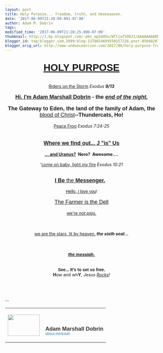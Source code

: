 ```yaml
---
layout: post
title: Holy Purpose... freedom, truth, and Heeeeaaven.
date: '2017-06-09T21:28:00.001-07:00'
author: Adam M. Dobrin
tags: 
modified_time: '2017-06-09T21:28:25.806-07:00'
thumbnail: http://1.bp.blogspot.com/-pmz_wpSUH5o/WTt1af5O9JI/AAAAAAAADNU/XDawXxLmsqYXWxPVq07_5iuQGRb7V6JOQCK4B/s72-c/image-705809.png
blogger_id: tag:blogger.com,1999:blog-1378654699550157226.post-8504820785773945532
blogger_orig_url: http://www.unduecoercion.com/2017/06/holy-purpose-freedom-truth-and.html
---
```


<div dir="ltr"><div class="gmail_quote"><br><div dir="ltr"><div style="text-align:center"><b><font face="arial black, sans-serif" size="6"><a href="http://heaven.lamc.la/" target="_blank">HOLY PURPOSE</a></font></b></div><div style="text-align:center"><br></div><div style="text-align:center"><a href="http://heaven.lamc.la" target="_blank"><a href="http://1.bp.blogspot.com/-pmz_wpSUH5o/WTt1af5O9JI/AAAAAAAADNU/XDawXxLmsqYXWxPVq07_5iuQGRb7V6JOQCK4B/s1600/image-705809.png"><img src="http://1.bp.blogspot.com/-pmz_wpSUH5o/WTt1af5O9JI/AAAAAAAADNU/XDawXxLmsqYXWxPVq07_5iuQGRb7V6JOQCK4B/s320/image-705809.png"  border="0" alt="" id="BLOGGER_PHOTO_ID_6429861991100118162" /></a></a><br></div><div style="text-align:center"><br></div><div style="text-align:center"><a href="https://www.youtube.com/watch?v=DED812HKWyM" target="_blank">Riders on the Storm</a> <i>Exodus <b>9/13</b></i></div><div style="text-align:center"><br></div><div style="text-align:center"><a href="http://fb.me/admdbrn" target="_blank"><a href="http://1.bp.blogspot.com/-PNNNsmMM3Oc/WTt1akb9irI/AAAAAAAADNc/iZLM4hsYrdA6k-mRZ_STwssMCo0mrG0RQCK4B/s1600/image-706346.png"><img src="http://1.bp.blogspot.com/-PNNNsmMM3Oc/WTt1akb9irI/AAAAAAAADNc/iZLM4hsYrdA6k-mRZ_STwssMCo0mrG0RQCK4B/s320/image-706346.png"  border="0" alt="" id="BLOGGER_PHOTO_ID_6429861992319519410" /></a></a></div><div style="text-align:center"><b><font size="4" face="arial black, sans-serif"><a href="http://fb.me/admdbrn" target="_blank">Hi, I&#39;m Adam Marshall Dobrin</a> - the <i><a href="https://www.youtube.com/watch?v=iERil2Tz1Mg" target="_blank">end of the night.</a></i></font></b></div><div style="text-align:center"><br></div><div style="text-align:center"><a href="http://3.bp.blogspot.com/-LJDRd6uRRfA/WTt1alHbP3I/AAAAAAAADNk/xsrNGhbyX-IuiKlQjV-HKMJyfJG187l9wCK4B/s1600/image-706854.png"><img src="http://3.bp.blogspot.com/-LJDRd6uRRfA/WTt1alHbP3I/AAAAAAAADNk/xsrNGhbyX-IuiKlQjV-HKMJyfJG187l9wCK4B/s320/image-706854.png"  border="0" alt="" id="BLOGGER_PHOTO_ID_6429861992501821298" /></a><a href="http://4.bp.blogspot.com/-H6389nUJs7Q/WTt1a3bzNdI/AAAAAAAADNs/93bJonu7UEYPTe1XJO_2DfKALfOxkz_KwCK4B/s1600/image-707218.png"><img src="http://4.bp.blogspot.com/-H6389nUJs7Q/WTt1a3bzNdI/AAAAAAAADNs/93bJonu7UEYPTe1XJO_2DfKALfOxkz_KwCK4B/s320/image-707218.png"  border="0" alt="" id="BLOGGER_PHOTO_ID_6429861997419115986" /></a></div><div style="text-align:center"><font face="arial black, sans-serif" size="4"><b>The Gateway to Eden, the land of the family of Adam, the </b><a href="http://sangrael.lamc.la" target="_blank">blood of Christ</a><b>--Thundercats, Ho!</b></font></div><div style="text-align:center"><br></div><div style="text-align:center"><a href="https://www.youtube.com/watch?v=KRJKOtM-onM" target="_blank">Peace Frog</a> <i>Exodus 7:24-25</i></div><div style="text-align:center"><b><font face="arial black, sans-serif" size="4"><br></font></b></div><div style="text-align:center"><a href="http://babel.lamc.la/" target="_blank"><a href="http://2.bp.blogspot.com/-j0qP9Kw2TJk/WTt1az8h1CI/AAAAAAAADN0/p8FH_ZX0wtIC-I07iGEpGoVx2I82ILaPwCK4B/s1600/image-707568.png"><img src="http://2.bp.blogspot.com/-j0qP9Kw2TJk/WTt1az8h1CI/AAAAAAAADN0/p8FH_ZX0wtIC-I07iGEpGoVx2I82ILaPwCK4B/s320/image-707568.png"  border="0" alt="" id="BLOGGER_PHOTO_ID_6429861996482647074" /></a><br></a></div><div style="text-align:center"><a href="http://babel.lamc.la/" target="_blank"><br></a></div><div style="text-align:center"><b><font face="arial black, sans-serif" size="4"><a href="http://babel.lamc.la" target="_blank">Where we find out... J &quot;is&quot; Us</a></font></b></div><div style="text-align:center"><b><br></b></div><div style="text-align:center"><b><a href="http://lamb.lamc.la" target="_blank">... and Uranus?</a>  Nero?  Awesome....</b></div><div style="text-align:center"><b><br></b></div><div style="text-align:center">&#39;<a href="https://www.youtube.com/watch?v=eMYInUuB1yI" target="_blank">come on baby, light my fire</a> <i>Exodus 10:21</i></div><div style="text-align:center"><br></div><div style="text-align:center"><a href="http://ad.lamc.la/" target="_blank"><a href="http://3.bp.blogspot.com/-_3UQBrg7PtY/WTt1bLntCZI/AAAAAAAADN8/P42ksXx16r43zej-dfkfB1djXU1XtM1sACK4B/s1600/image-708062.png"><img src="http://3.bp.blogspot.com/-_3UQBrg7PtY/WTt1bLntCZI/AAAAAAAADN8/P42ksXx16r43zej-dfkfB1djXU1XtM1sACK4B/s320/image-708062.png"  border="0" alt="" id="BLOGGER_PHOTO_ID_6429862002837752210" /></a><br></a></div><div style="text-align:center"><a href="http://ad.lamc.la/" target="_blank"><br></a></div><div style="text-align:center"><font size="4" face="arial black, sans-serif"><a href="http://ad.lamc.la" target="_blank"><b>I Be</b> the <b>Messenger.</b></a>  </font></div><div style="text-align:center"><br></div><div style="text-align:center"><font face="arial, helvetica, sans-serif"><a href="https://www.youtube.com/watch?v=8f1z-nHvt3c" target="_blank">Hello, I love you</a>!</font></div><div style="text-align:center"><b><br></b></div><div style="text-align:center"><b><a href="http://heaven.lamc.la/" target="_blank"><a href="http://3.bp.blogspot.com/-fsUraoLGj4M/WTt1bGMhU5I/AAAAAAAADOE/_7TVyPdKhVcTdY7tzXG24eg0aBzViVCLgCK4B/s1600/image-708528.png"><img src="http://3.bp.blogspot.com/-fsUraoLGj4M/WTt1bGMhU5I/AAAAAAAADOE/_7TVyPdKhVcTdY7tzXG24eg0aBzViVCLgCK4B/s320/image-708528.png"  border="0" alt="" id="BLOGGER_PHOTO_ID_6429862001381561234" /></a><br></a></b></div><div style="text-align:center"><font face="arial black, sans-serif" size="4"><a href="http://heaven.lamc.la" target="_blank">The Farmer is the Dell</a></font></div><div style="text-align:center"><br></div><div style="text-align:center"><a href="https://www.youtube.com/watch?v=gUlHcehNRPQ" target="_blank">we&#39;re<i> not pigs.</i></a></div><div style="text-align:center"><br></div><div style="text-align:center"><a href="http://about.me/ssiah" target="_blank"><a href="http://1.bp.blogspot.com/-ehD0n17DQAs/WTt1bS6SOII/AAAAAAAADOM/zPKu3qsago8VQsX6UaHIfMBTsUAM41FZgCK4B/s1600/10351262_10152490371418420_6523879214451425386_n-708963.jpg"><img src="http://1.bp.blogspot.com/-ehD0n17DQAs/WTt1bS6SOII/AAAAAAAADOM/zPKu3qsago8VQsX6UaHIfMBTsUAM41FZgCK4B/s320/10351262_10152490371418420_6523879214451425386_n-708963.jpg"  border="0" alt="" id="BLOGGER_PHOTO_ID_6429862004794734722" /></a><br></a></div><div style="text-align:center"><a href="http://1.bp.blogspot.com/-LquvUUZgUTA/WTt1bYbGcnI/AAAAAAAADOU/3b753LmdaUkI7y85EMH7PXOnag3Sq98fACK4B/s1600/0-fymYDVrjhrPzFgsg-709405.jpg"><img src="http://1.bp.blogspot.com/-LquvUUZgUTA/WTt1bYbGcnI/AAAAAAAADOU/3b753LmdaUkI7y85EMH7PXOnag3Sq98fACK4B/s320/0-fymYDVrjhrPzFgsg-709405.jpg"  border="0" alt="" id="BLOGGER_PHOTO_ID_6429862006274552434" /></a>​</div><div style="text-align:center"><br></div><div style="text-align:center"><a href="https://www.youtube.com/watch?v=y7GKblttlMY" target="_blank">we are the stars, lit by heaven</a><b>, </b><i style="font-weight:bold">the sixth seal...</i></div><div style="text-align:center"><i style="font-weight:bold"><br></i></div><div style="text-align:center"><i style="font-weight:bold"><a href="http://whoah.lamc.la" target="_blank"><a href="http://4.bp.blogspot.com/-17nDDq8nJmU/WTt1bhVkt6I/AAAAAAAADOc/_SuxyApB0hsmoicYE7rpYCWP1igIWi0QgCK4B/s1600/planetisadamah-709817.png"><img src="http://4.bp.blogspot.com/-17nDDq8nJmU/WTt1bhVkt6I/AAAAAAAADOc/_SuxyApB0hsmoicYE7rpYCWP1igIWi0QgCK4B/s320/planetisadamah-709817.png"  border="0" alt="" id="BLOGGER_PHOTO_ID_6429862008667289506" /></a><br></a></i></div><div style="text-align:center"><i style="font-weight:bold"><a href="http://sendvid.com/3bng57zk" target="_blank"><a href="http://2.bp.blogspot.com/-yMCVi8oQE6g/WTt1b0ZlAII/AAAAAAAADOk/AgzOzmiarZ0_svN1K1oYGp_RLhoHJ85AQCK4B/s1600/13737453_10154388616918420_8135121639655659372_o-711018.jpg"><img src="http://2.bp.blogspot.com/-yMCVi8oQE6g/WTt1b0ZlAII/AAAAAAAADOk/AgzOzmiarZ0_svN1K1oYGp_RLhoHJ85AQCK4B/s320/13737453_10154388616918420_8135121639655659372_o-711018.jpg"  border="0" alt="" id="BLOGGER_PHOTO_ID_6429862013784359042" /></a></a>​<br></i></div><div style="text-align:center"><br></div><div style="text-align:center"><b><a href="http://about.me/ssiah" target="_blank"><i>the messiah.</i></a></b></div><div style="text-align:center"><br></div><div style="text-align:center"><a href="https://medium.com/in-pursuit-of-happiness/sharing-the-iron-rod-of-jesus-the-anti-christ-25d476cabd3f" target="_blank"><a href="http://1.bp.blogspot.com/-Wbwkm0e2UTU/WTt1bzsIVAI/AAAAAAAADOs/32P0uXo8ZBoDI-FVHWBJqyQXNj3exd7_gCK4B/s1600/image-711411.png"><img src="http://1.bp.blogspot.com/-Wbwkm0e2UTU/WTt1bzsIVAI/AAAAAAAADOs/32P0uXo8ZBoDI-FVHWBJqyQXNj3exd7_gCK4B/s320/image-711411.png"  border="0" alt="" id="BLOGGER_PHOTO_ID_6429862013593736194" /></a><br></a></div><div style="text-align:center"><a href="https://medium.com/in-pursuit-of-happiness/sharing-the-iron-rod-of-jesus-the-anti-christ-25d476cabd3f" target="_blank"><a href="http://4.bp.blogspot.com/-JPBoHEZig7g/WTt1byZ_TbI/AAAAAAAADO0/ZjSOJq4zWi0g_cA7DEkBYumHWmw6wiDqgCK4B/s1600/iron_rod_door2-711828.png"><img src="http://4.bp.blogspot.com/-JPBoHEZig7g/WTt1byZ_TbI/AAAAAAAADO0/ZjSOJq4zWi0g_cA7DEkBYumHWmw6wiDqgCK4B/s320/iron_rod_door2-711828.png"  border="0" alt="" id="BLOGGER_PHOTO_ID_6429862013249211826" /></a></a></div><div style="text-align:center"><br></div><div style="text-align:center"><b><font face="arial black, sans-serif">See... It&#39;s to set us free.</font></b></div><div style="text-align:center"><a href="http://1.bp.blogspot.com/-mCuaVL4Fd-M/WTt1cCzzwvI/AAAAAAAADO8/qMtLNTsNiksZKFfI5tJdTK51CEVPGttoQCK4B/s1600/amdsilicon-712346.jpg"><img src="http://1.bp.blogspot.com/-mCuaVL4Fd-M/WTt1cCzzwvI/AAAAAAAADO8/qMtLNTsNiksZKFfI5tJdTK51CEVPGttoQCK4B/s320/amdsilicon-712346.jpg"  border="0" alt="" id="BLOGGER_PHOTO_ID_6429862017652474610" /></a></div><div style="text-align:center"><a href="https://medium.com/by-the-force-of-key-strokes/in-the-land-of-flowing-milfs-and-honies-we-are-in-the-do-me-of-the-rock-d6e7265536e6" target="_blank"><a href="http://3.bp.blogspot.com/-dRmPIO3QPBw/WTt1cLy1DJI/AAAAAAAADPE/pJlcWZzy_HQKzHYx6gRU-CerPPokuG-bACK4B/s1600/THECOLOROFheaven-712764.png"><img src="http://3.bp.blogspot.com/-dRmPIO3QPBw/WTt1cLy1DJI/AAAAAAAADPE/pJlcWZzy_HQKzHYx6gRU-CerPPokuG-bACK4B/s320/THECOLOROFheaven-712764.png"  border="0" alt="" id="BLOGGER_PHOTO_ID_6429862020064283794" /></a></a></div><div style="text-align:center"><a href="https://medium.com/by-the-force-of-key-strokes/in-the-land-of-flowing-milfs-and-honies-we-are-in-the-do-me-of-the-rock-d6e7265536e6" target="_blank"><a href="http://1.bp.blogspot.com/-bEWdSmHzPdk/WTt1cbD6U6I/AAAAAAAADPM/0Z4QgUEHyvkX_jWilOC9L7FhT2ynASrdQCK4B/s1600/natalie-hyrule-713348.png"><img src="http://1.bp.blogspot.com/-bEWdSmHzPdk/WTt1cbD6U6I/AAAAAAAADPM/0Z4QgUEHyvkX_jWilOC9L7FhT2ynASrdQCK4B/s320/natalie-hyrule-713348.png"  border="0" alt="" id="BLOGGER_PHOTO_ID_6429862024162464674" /></a></a><br><b>H</b>ow and wh<b>Y</b>, Jesus<i> <a href="http://matchbox.whenistheapocalypse.com/awlist4296878/7.AUq/h/This_is_our_You_and_I_verse_.htm" target="_blank">Rocks</a>!</i><br><br></div><div style="text-align:center"><a href="http://matchbox.whenistheapocalypse.com/awlist4296878/7.AUq/h/This_is_our_You_and_I_verse_.htm" target="_blank"><a href="http://1.bp.blogspot.com/-QNdTGzg6XNA/WTt1cv05RCI/AAAAAAAADPU/JHpExT1P0aoooeF4ddR8H07U0it0EBvRQCK4B/s1600/goodmorningcongress-714029.png"><img src="http://1.bp.blogspot.com/-QNdTGzg6XNA/WTt1cv05RCI/AAAAAAAADPU/JHpExT1P0aoooeF4ddR8H07U0it0EBvRQCK4B/s320/goodmorningcongress-714029.png"  border="0" alt="" id="BLOGGER_PHOTO_ID_6429862029736625186" /></a></a><br></div></div>  </div><br><br clear="all"><div><br></div>-- <br><div class="gmail_signature" data-smartmail="gmail_signature"><table border="0" cellpadding="0" cellspacing="0">      <tbody>          <tr>              <td align="left" valign="bottom" width="107" style="line-height:0;vertical-align:bottom;padding-right:10px;padding-top:20px;padding-bottom:20px">                  <a href="https://about.me/ssiah?promo=email_sig&amp;utm_source=product&amp;utm_medium=email_sig&amp;utm_campaign=gmail_api&amp;utm_content=thumb" style="text-decoration:none" target="_blank">                      <img src="https://thumbs.about.me/thumbnail/users/s/s/i/ssiah_emailsig.jpg?_1423909067_93" alt="" width="105" height="70" style="margin:0;padding:0;display:block;border:1px solid #eeeeee">                  </a>              </td>              <td align="left" valign="bottom" style="line-height:1.1;vertical-align:bottom;padding-top:20px;padding-bottom:20px">                  <img src="https://about.me/t/sig?u=ssiah" width="1" height="1" style="border:0;margin:0;padding:0;width:1;height:1;overflow:hidden">                  <div style="font-size:18px;font-weight:bold;color:#333333;font-family:&#39;Proxima Nova&#39;,Helvetica,Arial,sans-serif!important">Adam Marshall Dobrin</div>                  <a href="https://about.me/ssiah?promo=email_sig&amp;utm_source=product&amp;utm_medium=email_sig&amp;utm_campaign=gmail_api&amp;utm_content=thumb" style="text-decoration:none;font-size:12px;color:#2b82ad;font-family:&#39;Proxima Nova&#39;,Helvetica,Arial,sans-serif!important" target="_blank">about.me/ssiah                  </a>              </td>          </tr>      </tbody>  </table>  </div>  </div><div hspace="streak-pt-mark" style="max-height:1px"><img alt="" style="width:0px;max-height:0px;overflow:hidden" src="https://mailfoogae.appspot.com/t?sender=aYWRhbUBmcm9tdGhlbWFjaGluZS5vcmc%3D&amp;type=zerocontent&amp;guid=ff478b77-c668-4f85-8943-053d239ffd6f"><font color="#ffffff" size="1">ᐧ</font></div>  